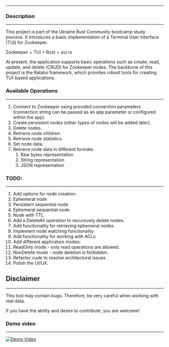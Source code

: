 ----
### Description

----
This project is part of the Ukraine Rust Community bootcamp study process. It introduces a basic implementation of a Terminal User Interface (TUI) for Zookeeper.

Zookeeper + TUI + Rust = zui.rs

At present, the application supports basic operations such as create, read, update, and delete (CRUD) for Zookeeper nodes. The backbone of this project is the Ratatui framework, which provides robust tools for creating TUI-based applications.

### Available Operations
---
1. Connect to Zookeeper using provided connection parameters (connection string can be passed as an app parameter or configured within the app).
2. Create persistent nodes (other types of nodes will be added later).
3. Delete nodes.
4. Retrieve node children.
5. Retrieve node statistics.
6. Set node data.
7. Retrieve node data in different formats:
   1. Raw bytes representation
   2. String representation
   3. JSON representation
### TODO:
---
1. Add options for node creation:
  1. Ephemeral node
  2. Persistent sequential node
  3. Ephemeral sequential node
  4. Node with TTL
2. Add a DeleteAll operation to recursively delete nodes.
3. Add functionality for retrieving ephemeral nodes.
4. Implement node watching functionality.
5. Add functionality for working with ACLs.
6. Add different application modes:
  1. ReadOnly mode - only read operations are allowed.
  2. NonDelete mode - node deletion is forbidden.
7. Refactor code to resolve architectural issues.
8. Polish the UI/UX.
## Disclaimer
---
This tool may contain bugs. Therefore, be very careful when working with real data.

If you have the ability and desire to contribute, you are welcome!

### Demo video
--- 

[![Demo Video](https://img.youtube.com/vi/TBEHMzSEzW8/0.jpg)](https://www.youtube.com/watch?v=TBEHMzSEzW8)
